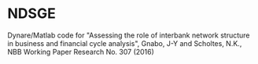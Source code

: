 # NDSGE
Dynare/Matlab code for "Assessing the role of interbank network structure in business and financial cycle analysis", Gnabo, J-Y and Scholtes, N.K., NBB Working Paper Research No. 307 (2016)
